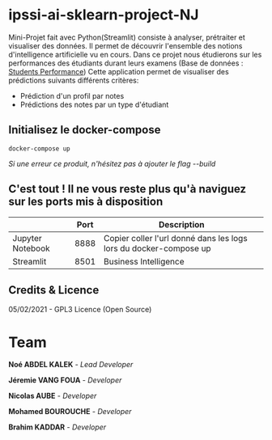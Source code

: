 # ipssi-ai-sklearn-project-NJ
Mini-Projet fait avec Python(Streamlit) consiste à analyser, prétraiter et visualiser des données.
Il permet de découvrir l'ensemble des notions d'intelligence artificielle vu en cours.
Dans ce projet nous étudierons sur les performances des étudiants durant leurs examens
(Base de données : [Students Performance](https://www.kaggle.com/spscientist/students-performance-in-exams))
Cette application permet de visualiser des prédictions suivants différents critères:
- Prédiction d'un profil par notes
- Prédictions des notes par un type d'étudiant


## Initialisez le docker-compose 
`docker-compose up`

*Si une erreur ce produit, n'hésitez pas à ajouter le flag --build*

## C'est tout ! Il ne vous reste plus qu'à naviguez sur les ports mis à disposition




|                   | Port  | Description           | 
|------------------|-------|-----------------------|
| Jupyter Notebook | 8888  | Copier coller l'url donné dans les logs lors du docker-compose up |
| Streamlit        | 8501  | Business Intelligence | 

## Credits & Licence
05/02/2021 - GPL3 Licence (Open Source)

# Team

**Noé ABDEL KALEK**  - *Lead Developer*

**Jéremie VANG FOUA**  - *Developer*

**Nicolas AUBE**  - *Developer*    

**Mohamed BOUROUCHE** - *Developer*

**Brahim KADDAR** - *Developer*
